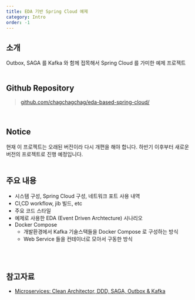 ```yaml
---
title: EDA 기반 Spring Cloud 예제
category: Intro
order: -1
---
```


## 소개
Outbox, SAGA 를 Kafka 와 함께 접목해서 Spring Cloud 를 가미한 예제 프로젝트<br>
<br>

## Github Repository
> [github.com/chagchagchag/eda-based-spring-cloud/](https://github.com/chagchagchag/eda-based-spring-cloud/)
<br>

## Notice
현재 이 프로젝트는 오래된 버전이라 다시 개편을 해야 합니다. 하반기 이후부터 새로운 버전의 프로젝트로 진행 예정입니다.<br>
<br>

## 주요 내용
- 시스템 구성, Spring Cloud 구성, 네트워크 포트 사용 내역
- CI,CD workflow, jib 빌드, etc
- 주요 코드 스타일
- 예제로 사용한 EDA (Event Driven Archtecture) 시나리오
- Docker Compose
  - 개발환경에서 Kafka 기술스택들을 Docker Compose 로 구성하는 방식
  - Web Service 들을 컨테이너로 모아서 구동한 방식
<br>
<br>

## 참고자료
- [Microservices: Clean Architector, DDD, SAGA, Outbox & Kafka](https://www.udemy.com/course/microservices-clean-architecture-ddd-saga-outbox-kafka-kubernetes/)
<br>

